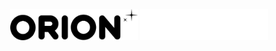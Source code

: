 <p align="center">
 <!-- Black on light theme, white on dark theme -->
 <img src=".github/icons/black.svg#gh-light-mode-only" height=50px/>
 <img src=".github/icons/white.svg#gh-dark-mode-only" height=50px/>
</p>
